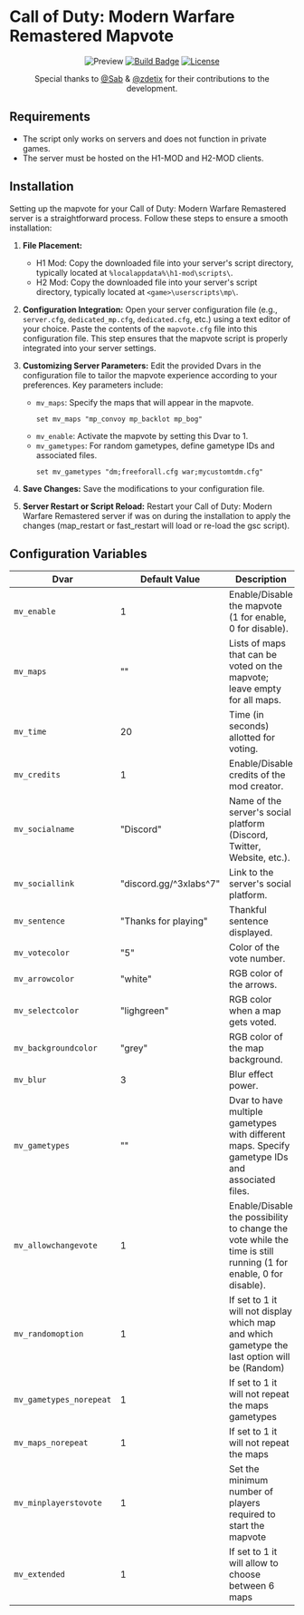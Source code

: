 # Call of Duty: Modern Warfare Remastered Mapvote

<div id="header" align="center">
 
  ![Preview](https://pbs.twimg.com/media/Fn9U5ubXgAEpzCg?format=jpg&name=large)
  [![Build Badge](https://img.shields.io/badge/Developed_by-DoktorSAS-brightgreen?style=for-the-badge&logo=x)](https://twitter.com/DoktorSAS)
  [![License](https://img.shields.io/badge/LICENSE-GPL--3.0-blue?style=for-the-badge&logo=appveyor)](LICENSE)

   Special thanks to [@Sab]() & [@zdetix](https://twitter.com/zdetix) for their contributions to the development.

</div>

## Requirements

- The script only works on servers and does not function in private games.
- The server must be hosted on the H1-MOD and H2-MOD clients.

## Installation

Setting up the mapvote for your Call of Duty: Modern Warfare Remastered server is a straightforward process. Follow these steps to ensure a smooth installation:

1. **File Placement:**
   * H1 Mod: Copy the downloaded file into your server's script directory, typically located at `%localappdata%\h1-mod\scripts\`.
   * H2 Mod: Copy the downloaded file into your server's script directory, typically located at `<game>\userscripts\mp\`.

2. **Configuration Integration:**
   Open your server configuration file (e.g., `server.cfg`, `dedicated_mp.cfg`, `dedicated.cfg`, etc.) using a text editor of your choice. Paste the contents of the `mapvote.cfg` file into this configuration file. This step ensures that the mapvote script is properly integrated into your server settings.

3. **Customizing Server Parameters:**
   Edit the provided Dvars in the configuration file to tailor the mapvote experience according to your preferences. Key parameters include:
   - `mv_maps`: Specify the maps that will appear in the mapvote.
     ```
     set mv_maps "mp_convoy mp_backlot mp_bog"
     ```
   - `mv_enable`: Activate the mapvote by setting this Dvar to 1.
   - `mv_gametypes`: For random gametypes, define gametype IDs and associated files.
     ```
     set mv_gametypes "dm;freeforall.cfg war;mycustomtdm.cfg"
     ```
5. **Save Changes:**
   Save the modifications to your configuration file.
6. **Server Restart or Script Reload:**
   Restart your Call of Duty: Modern Warfare Remastered server if was on during the installation to apply the changes (map_restart or fast_restart will load or re-load the gsc script).

## Configuration Variables

| Dvar                | Default Value  | Description                                            |
|--------------------|----------------|--------------------------------------------------------|
| `mv_enable`        | 1              | Enable/Disable the mapvote (1 for enable, 0 for disable). |
| `mv_maps`          | ""             | Lists of maps that can be voted on the mapvote; leave empty for all maps. |
| `mv_time`          | 20             | Time (in seconds) allotted for voting.                  |
| `mv_credits`       | 1              | Enable/Disable credits of the mod creator.              |
| `mv_socialname`    | "Discord"      | Name of the server's social platform (Discord, Twitter, Website, etc.). |
| `mv_sociallink`    | "discord.gg/^3xlabs^7" | Link to the server's social platform.             |
| `mv_sentence`      | "Thanks for playing" | Thankful sentence displayed.                        |
| `mv_votecolor`     | "5"            | Color of the vote number.                               |
| `mv_arrowcolor`    | "white"        | RGB color of the arrows.                                |
| `mv_selectcolor`   | "lighgreen"    | RGB color when a map gets voted.                        |
| `mv_backgroundcolor`| "grey"         | RGB color of the map background.                        |
| `mv_blur`          | 3              | Blur effect power.                                      |
| `mv_gametypes`     | ""             | Dvar to have multiple gametypes with different maps. Specify gametype IDs and associated files. |
| `mv_allowchangevote`| 1             | Enable/Disable the possibility to change the vote while the time is still running (1 for enable, 0 for disable). |
| `mv_randomoption`    | 1             | If set to 1 it will not display which map and which gametype the last option will be (Random) |
| `mv_gametypes_norepeat`| 1             |  If set to 1 it will not repeat the maps gametypes  |
| `mv_maps_norepeat`   | 1             | If set to 1 it will not repeat the maps  |
| `mv_minplayerstovote`| 1             | Set the minimum number of players required to start the mapvote  |
| `mv_extended`| 1             | If set to 1 it will allow to choose between 6 maps  |
